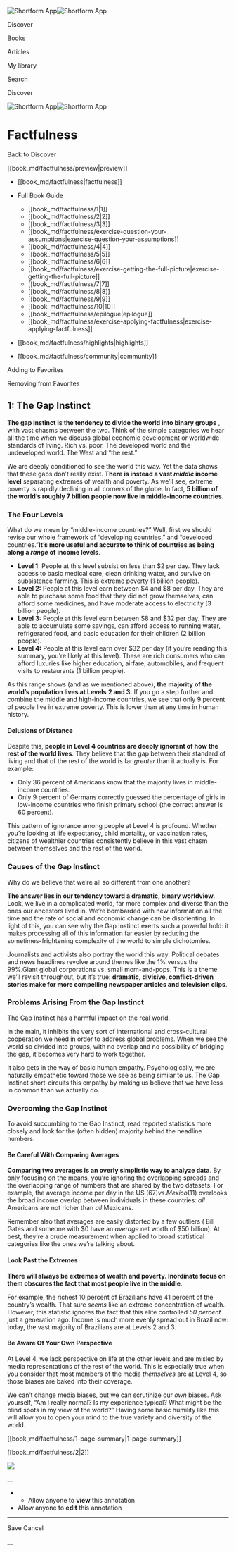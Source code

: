 ![Shortform App](/img/logo.36a2399e.svg)![Shortform App](/img/logo-dark.70c1b072.svg)

Discover

Books

Articles

My library

Search

Discover

![Shortform App](/img/logo.36a2399e.svg)![Shortform App](/img/logo-dark.70c1b072.svg)

# Factfulness

Back to Discover

[[book_md/factfulness/preview|preview]]

  * [[book_md/factfulness|factfulness]]
  * Full Book Guide

    * [[book_md/factfulness/1|1]]
    * [[book_md/factfulness/2|2]]
    * [[book_md/factfulness/3|3]]
    * [[book_md/factfulness/exercise-question-your-assumptions|exercise-question-your-assumptions]]
    * [[book_md/factfulness/4|4]]
    * [[book_md/factfulness/5|5]]
    * [[book_md/factfulness/6|6]]
    * [[book_md/factfulness/exercise-getting-the-full-picture|exercise-getting-the-full-picture]]
    * [[book_md/factfulness/7|7]]
    * [[book_md/factfulness/8|8]]
    * [[book_md/factfulness/9|9]]
    * [[book_md/factfulness/10|10]]
    * [[book_md/factfulness/epilogue|epilogue]]
    * [[book_md/factfulness/exercise-applying-factfulness|exercise-applying-factfulness]]
  * [[book_md/factfulness/highlights|highlights]]
  * [[book_md/factfulness/community|community]]



Adding to Favorites 

Removing from Favorites 

## 1: The Gap Instinct

**The gap instinct is the tendency to divide the world into binary groups** , with vast chasms between the two. Think of the simple categories we hear all the time when we discuss global economic development or worldwide standards of living. Rich vs. poor. The developed world and the undeveloped world. The West and “the rest.”

We are deeply conditioned to see the world this way. Yet the data shows that these gaps don’t really exist. **There is instead a vast _middle_ income level** separating extremes of wealth and poverty. As we’ll see, extreme poverty is rapidly declining in all corners of the globe. In fact, **5 billion of the world’s roughly 7 billion people now live in middle-income countries.**

### The Four Levels

What do we mean by “middle-income countries?” Well, first we should revise our whole framework of “developing countries,” and “developed countries.”**It’s more useful and accurate to think of countries as being along a _range_ of income levels**.

  * **Level 1:** People at this level subsist on less than $2 per day. They lack access to basic medical care, clean drinking water, and survive on subsistence farming. This is extreme poverty (1 billion people).
  * **Level 2:** People at this level earn between $4 and $8 per day. They are able to purchase some food that they did not grow themselves, can afford some medicines, and have moderate access to electricity (3 billion people).
  * **Level 3:** People at this level earn between $8 and $32 per day. They are able to accumulate some savings, can afford access to running water, refrigerated food, and basic education for their children (2 billion people).
  * **Level 4:** People at this level earn over $32 per day (if you’re reading this summary, you’re likely at this level). These are rich consumers who can afford luxuries like higher education, airfare, automobiles, and frequent visits to restaurants (1 billion people).



As this range shows (and as we mentioned above), **the majority of the world’s population lives at Levels** **2 and 3.** If you go a step further and combine the middle and high-income countries, we see that only 9 percent of people live in extreme poverty. This is lower than at any time in human history.

#### Delusions of Distance

Despite this, **people in Level 4 countries are deeply ignorant of how the rest of the world lives**. They believe that the gap between their standard of living and that of the rest of the world is far _greater_ than it actually is. For example:

  * Only 36 percent of Americans know that the majority lives in middle-income countries.
  * Only 9 percent of Germans correctly guessed the percentage of girls in low-income countries who finish primary school (the correct answer is 60 percent).



This pattern of ignorance among people at Level 4 is profound. Whether you’re looking at life expectancy, child mortality, or vaccination rates, citizens of wealthier countries consistently believe in this vast chasm between themselves and the rest of the world.

### Causes of the Gap Instinct

Why do we believe that we’re all so different from one another?

**The answer lies in our tendency toward a dramatic, binary worldview**. Look, we live in a complicated world, far more complex and diverse than the ones our ancestors lived in. We’re bombarded with new information all the time and the rate of social and economic change can be disorienting. In light of this, you can see why the Gap Instinct exerts such a powerful hold: it makes processing all of this information far easier by reducing the sometimes-frightening complexity of the world to simple dichotomies.

Journalists and activists also portray the world this way: Political debates and news headlines revolve around themes like the 1% versus the 99%.Giant global corporations vs. small mom-and-pops. This is a theme we’ll revisit throughout, but it’s true: **dramatic, divisive, conflict-driven stories make for more compelling newspaper articles and television clips**.

### Problems Arising From the Gap Instinct

The Gap Instinct has a harmful impact on the real world.

In the main, it inhibits the very sort of international and cross-cultural cooperation we need in order to address global problems. When we see the world so divided into groups, with no overlap and no possibility of bridging the gap, it becomes very hard to work together.

It also gets in the way of basic human empathy. Psychologically, we are naturally empathetic toward those we see as being similar to us. The Gap Instinct short-circuits this empathy by making us believe that we have less in common than we actually do.

### Overcoming the Gap Instinct

To avoid succumbing to the Gap Instinct, read reported statistics more closely and look for the (often hidden) majority behind the headline numbers.

#### Be Careful With Comparing Averages

**Comparing two averages is an overly simplistic way to analyze data**. By only focusing on the means, you’re ignoring the overlapping spreads and the overlapping range of numbers that are shared by the two datasets. For example, the average income per day in the US ($67) vs. Mexico ($11) overlooks the broad income overlap between individuals in these countries: _all_ Americans are not richer than _all_ Mexicans.

Remember also that averages are easily distorted by a few outliers ( Bill Gates and someone with $0 have an _average_ net worth of $50 billion). At best, they’re a crude measurement when applied to broad statistical categories like the ones we’re talking about.

#### Look Past the Extremes

**There will always be extremes of wealth and poverty. Inordinate focus on them obscures the fact that most people live in the middle**.

For example, the richest 10 percent of Brazilians have 41 percent of the country’s wealth. That sure _seems_ like an extreme concentration of wealth. However, this statistic ignores the fact that this elite controlled _50 percent_ just a generation ago. Income is much more evenly spread out in Brazil now: today, the vast majority of Brazilians are at Levels 2 and 3.

#### Be Aware Of Your Own Perspective

At Level 4, we lack perspective on life at the other levels and are misled by media representations of the rest of the world. This is especially true when you consider that most members of the media _themselves_ are at Level 4, so those biases are baked into their coverage.

We can’t change media biases, but we can scrutinize our _own_ biases. Ask yourself, “Am I really normal? Is my experience typical? What might be the blind spots in my view of the world?” Having some basic humility like this will allow you to open your mind to the true variety and diversity of the world.

[[book_md/factfulness/1-page-summary|1-page-summary]]

[[book_md/factfulness/2|2]]

![](https://bat.bing.com/action/0?ti=56018282&Ver=2&mid=0af6191d-382e-480d-bd0a-8da014b3a230&sid=49fff5b0636c11eeb9c611038afc8668&vid=4a005010636c11ee80c703d4c4a7acd5&vids=0&msclkid=N&pi=0&lg=en-US&sw=800&sh=600&sc=24&nwd=1&tl=Shortform%20%7C%20Book&p=https%3A%2F%2Fwww.shortform.com%2Fapp%2Fbook%2Ffactfulness%2F1&r=&lt=616&evt=pageLoad&sv=1&rn=249401)

__

  *   * Allow anyone to **view** this annotation
  * Allow anyone to **edit** this annotation



* * *

Save Cancel

__



